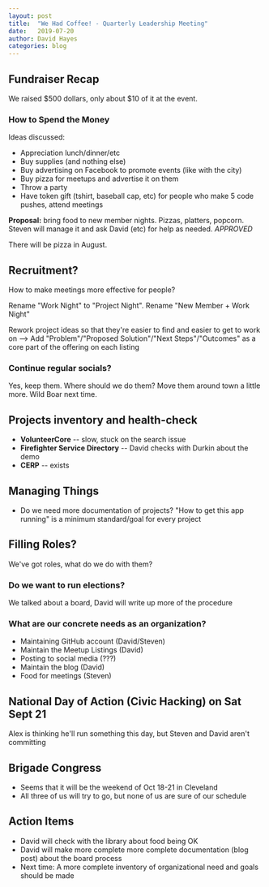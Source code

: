 ```yaml
---
layout: post
title:  "We Had Coffee! - Quarterly Leadership Meeting"
date:   2019-07-20
author: David Hayes
categories: blog
---
```


## Fundraiser Recap

We raised $500 dollars, only about $10 of it at the event.

### How to Spend the Money

Ideas discussed:

* Appreciation lunch/dinner/etc
* Buy supplies (and nothing else)
* Buy advertising on Facebook to promote events (like with the city)
* Buy pizza for meetups and advertise it on them
* Throw a party
* Have token gift (tshirt, baseball cap, etc) for people who make 5 code pushes, attend meetings

**Proposal:** bring food to new member nights. Pizzas, platters, popcorn. Steven will manage it and ask David (etc) for help as needed. *APPROVED*

There will be pizza in August.

## Recruitment?

How to make meetings more effective for people?

Rename "Work Night" to "Project Night". Rename "New Member + Work Night"

Rework project ideas so that they're easier to find and easier to get to work on --> Add "Problem"/"Proposed Solution"/"Next Steps"/"Outcomes" as a core part of the offering on each listing

### Continue regular socials?

Yes, keep them. Where should we do them? Move them around town a little more. Wild Boar next time.

## Projects inventory and health-check

* **VolunteerCore** -- slow, stuck on the search issue
* **Firefighter Service Directory** -- David checks with Durkin about the demo
* **CERP** -- exists

## Managing Things

* Do we need more documentation of projects? "How to get this app running" is a minimum standard/goal for every project

## Filling Roles?

We've got roles, what do we do with them?

### Do we want to run elections?

We talked about a board, David will write up more of the procedure

### What are our concrete needs as an organization?

- Maintaining GitHub account (David/Steven)
- Maintain the Meetup Listings (David)
- Posting to social media (???)
- Maintain the blog (David)
- Food for meetings (Steven)

## National Day of Action (Civic Hacking) on Sat Sept 21

Alex is thinking he'll run something this day, but Steven and David aren't committing 

## Brigade Congress

- Seems that it will be the weekend of Oct 18-21 in Cleveland
- All three of us will try to go, but none of us are sure of our schedule

## Action Items

* David will check with the library about food being OK
* David will make more complete more complete documentation (blog post) about the board process
* Next time: A more complete inventory of organizational need and goals should be made 
